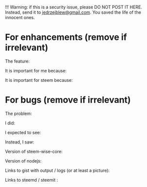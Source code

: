 !!! Warning: if this is a security issue, please DO NOT POST IT HERE. Instead, send it to jedrzejblew@gmail.com. You saved the life of the innocent ones.

# For enhancements (remove if irrelevant)

The feature:

It is important for me because:

It is important for steem because:


# For bugs (remove if irrelevant)

The problem: 

I did:

I expected to see:

Instead, I saw:

Version of steem-wise-core: 

Version of nodejs: 

Links to gist with output / logs (or at least a picture):

Links to steemd / steemit :
